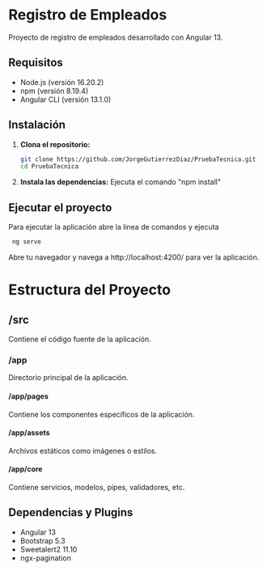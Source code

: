 # Registro de Empleados

Proyecto de registro de empleados desarrollado con Angular 13.

## Requisitos

- Node.js (versión 16.20.2)
- npm (versión 8.19.4)
- Angular CLI (versión 13.1.0)

## Instalación

1. **Clona el repositorio:**

   ```bash
   git clone https://github.com/JorgeGutierrezDiaz/PruebaTecnica.git
   cd PruebaTecnica

   ```

2. **Instala las dependencias:**
   Ejecuta el comando "npm install"

## Ejecutar el proyecto

Para ejecutar la aplicación abre la linea de comandos y ejecuta

```bash
 ng serve

```

Abre tu navegador y navega a http://localhost:4200/ para ver la aplicación.

# Estructura del Proyecto

## /src

Contiene el código fuente de la aplicación.

### /app

Directorio principal de la aplicación.

#### /app/pages

Contiene los componentes específicos de la aplicación.

#### /app/assets

Archivos estáticos como imágenes o estilos.

#### /app/core

Contiene servicios, modelos, pipes, validadores, etc.

## Dependencias y Plugins

- Angular 13
- Bootstrap 5.3
- Sweetalert2 11.10
- ngx-pagination

```

```
